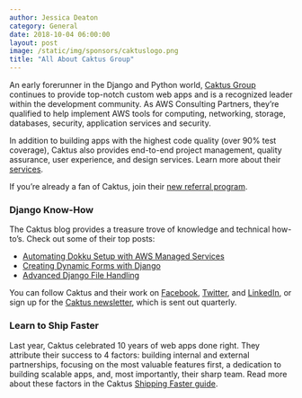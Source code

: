 ```yaml
---
author: Jessica Deaton
category: General
date: 2018-10-04 06:00:00
layout: post
image: /static/img/sponsors/caktuslogo.png
title: "All About Caktus Group"
---
```


An early forerunner in the Django and Python world, [Caktus Group](https://www.caktusgroup.com/?utm_source=djangoconsite&utm_medium=blog02&utm_campaign=djangocon2018) continues to provide top-notch custom web apps and is a recognized leader within the development community. As AWS Consulting Partners, they’re qualified to help implement AWS tools for computing, networking, storage, databases, security, application services and security.

In addition to building apps with the highest code quality (over 90% test coverage), Caktus also provides end-to-end project management, quality assurance, user experience, and design services. Learn more about their [services](https://www.caktusgroup.com/services/?utm_source=djangoconsite&utm_medium=blog02&utm_campaign=djangocon2018). 

If you’re already a fan of Caktus, join their [new referral program](https://learn.caktusgroup.com/caktus-referral-program?utm_source=djangoconsite&utm_medium=blog01&utm_campaign=djangocon2018).

### Django Know-How
The Caktus blog provides a treasure trove of knowledge and technical how-to’s. Check out some of their top posts:

* [Automating Dokku Setup with AWS Managed Services](https://www.caktusgroup.com/blog/2017/10/16/automating-dokku-setup-aws-managed-services/?utm_source=djangoconsite&utm_medium=blog02&utm_campaign=djangocon2018)
* [Creating Dynamic Forms with Django](https://www.caktusgroup.com/blog/2018/05/07/creating-dynamic-forms-django/?utm_source=djangoconsite&utm_medium=blog02&utm_campaign=djangocon2018)
* [Advanced Django File Handling](https://www.caktusgroup.com/blog/2017/08/28/advanced-django-file-handling/?utm_source=djangoconsite&utm_medium=blog02&utm_campaign=djangocon2018)

You can follow Caktus and their work on [Facebook](https://www.facebook.com/CaktusGroup/), [Twitter](https://twitter.com/CaktusGroup), and [LinkedIn](https://www.linkedin.com/company/caktus-consulting-group-llc/), or sign up for the [Caktus newsletter](https://learn.caktusgroup.com/newsletter?utm_source=djangoconsite&utm_medium=blog02&utm_campaign=djangocon2018), which is sent out quarterly. 

### Learn to Ship Faster
Last year, Caktus celebrated 10 years of web apps done right. They attribute their success to 4 factors: building internal and external partnerships, focusing on the most valuable features first, a dedication to building scalable apps, and, most importantly, their sharp team. Read more about these factors in the Caktus [Shipping Faster guide](https://learn.caktusgroup.com/shipping-faster-django-team-improvements?utm_source=djangoconsite&utm_medium=blog02&utm_campaign=djangocon2018).
